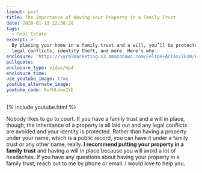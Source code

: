 ```yaml
---
layout: post
title: The Importance of Having Your Property in a Family Trust
date: 2020-01-13 22:38:28
tags:
  - Real Estate
excerpt: >-
  By placing your home in a family trust and a will, you’ll be protected from
  legal conflicts, identity theft, and more. Here’s why.
enclosure: 'https://vyralmarketing.s3.amazonaws.com/Felipe+Arias/2020/Family+Trust.mp4'
pullquote:
enclosure_type: video/mp4
enclosure_time:
use_youtube_image: true
youtube_alternate_image:
youtube_code: KvfHLswo2YE
---
```


{% include youtube.html %}

Nobody likes to go to court. If you have a family trust and a will in place, though, the inheritance of a property is all laid out and any legal conflicts are avoided and your identity is protected. Rather than having a property under your name, which is a public record, you can have it under a family trust or any other name, really. **I recommend putting your property in a family trust** and having a will in place because you will avoid a lot of headaches. If you have any questions about having your property in a family trust, reach out to me by phone or email. I would love to help you.
